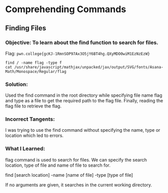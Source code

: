 # Comprehending Commands
## Finding Files

### Objective: To learn about the find function to search for files.

Flag: `pwn.college{gcKJ-1RmnSOP97Ax3O5jY6BT4hg.QXyMDO0wiM1EzNzEzW}`

```
find / -name flag -type f
cat /usr/share/javascript/mathjax/unpacked/jax/output/SVG/fonts/Asana-Math/Monospace/Regular/flag
```

### Solution:

Used the find command in the root directory while specifying file name flag and type as a file to get the required path to the flag file. Finally, reading the flag file to retrieve the flag.

### Incorrect Tangents: 

I was trying to use the find command without specifying the name, type or location which led to errors.

### What I Learned: 

flag command is used to search for files. We can specify the search location, type of file and name of file to search for.

find [search location] -name [name of file] -type [type of file]

If no arguments are given, it searches in the current working directory.